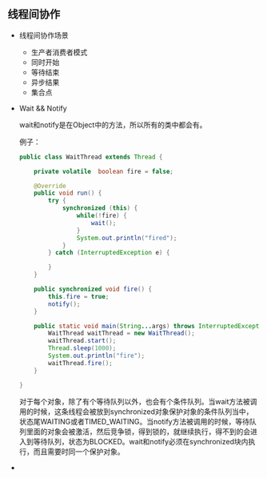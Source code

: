 ## 线程间协作

+ 线程间协作场景

  + 生产者消费者模式
  + 同时开始
  + 等待结束
  + 异步结果
  + 集合点

+ Wait && Notify

  wait和notify是在Object中的方法，所以所有的类中都会有。

  例子：

  ```java
  public class WaitThread extends Thread {
  
      private volatile  boolean fire = false;
  
      @Override
      public void run() {
          try {
              synchronized (this) {
                  while(!fire) {
                      wait();
                  }
                  System.out.println("fired");
              }
          } catch (InterruptedException e) {
  
          }
      }
  
      public synchronized void fire() {
          this.fire = true;
          notify();
      }
  
      public static void main(String...args) throws InterruptedException{
          WaitThread waitThread = new WaitThread();
          waitThread.start();
          Thread.sleep(1000);
          System.out.println("fire");
          waitThread.fire();
      }
  
  }
  ```

  对于每个对象，除了有个等待队列以外，也会有个条件队列。当wait方法被调用的时候，这条线程会被放到synchronized对象保护对象的条件队列当中，状态尾WAITING或者TIMED_WAITING。当notify方法被调用的时候，等待队列里面的对象会被激活，然后竞争锁，得到锁的，就继续执行，得不到的会进入到等待队列，状态为BLOCKED。wait和notify必须在synchronized块内执行，而且需要时同一个保护对象。

+ 